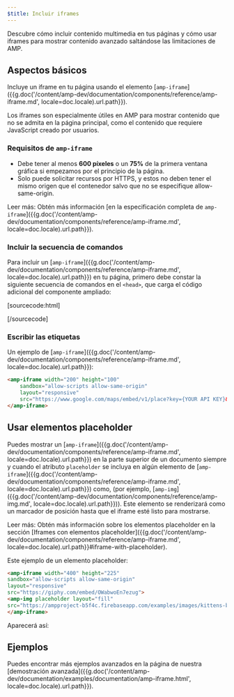 ```yaml
---
$title: Incluir iframes
---
```


Descubre cómo incluir contenido multimedia en tus páginas y cómo usar iframes para mostrar contenido avanzado saltándose las limitaciones de AMP.

## Aspectos básicos

Incluye un iframe en tu página usando el elemento
[`amp-iframe`]({{g.doc('/content/amp-dev/documentation/components/reference/amp-iframe.md', locale=doc.locale).url.path}}).

Los iframes son especialmente útiles en AMP para mostrar contenido que no se admita en
la página principal, como el contenido que requiere JavaScript creado por usuarios.

### Requisitos de `amp-iframe`

* Debe tener al menos **600 píxeles** o un **75%** de la primera ventana gráfica si empezamos por el principio de la página.
* Solo puede solicitar recursos por HTTPS, y estos no deben tener el mismo origen que el contenedor salvo que no se especifique allow-same-origin.

Leer más: Obtén más información [en la especificación completa de `amp-iframe`]({{g.doc('/content/amp-dev/documentation/components/reference/amp-iframe.md', locale=doc.locale).url.path}}).

### Incluir la secuencia de comandos

Para incluir un [`amp-iframe`]({{g.doc('/content/amp-dev/documentation/components/reference/amp-iframe.md', locale=doc.locale).url.path}}) en tu página,
primero debe constar la siguiente secuencia de comandos en el `<head>`, que carga el código adicional del componente ampliado:

[sourcecode:html]
<script async custom-element="amp-iframe"
    src="https://cdn.ampproject.org/v0/amp-iframe-0.1.js"></script>
[/sourcecode]

### Escribir las etiquetas

Un ejemplo de [`amp-iframe`]({{g.doc('/content/amp-dev/documentation/components/reference/amp-iframe.md', locale=doc.locale).url.path}}):

```html
<amp-iframe width="200" height="100"
    sandbox="allow-scripts allow-same-origin"
    layout="responsive"
    src="https://www.google.com/maps/embed/v1/place?key={YOUR API KEY}&q=europe">
</amp-iframe>
```

## Usar elementos placeholder

Puedes mostrar un [`amp-iframe`]({{g.doc('/content/amp-dev/documentation/components/reference/amp-iframe.md', locale=doc.locale).url.path}}) en la parte superior de un documento siempre y cuando el atributo `placeholder` se incluya en algún elemento de [`amp-iframe`]({{g.doc('/content/amp-dev/documentation/components/reference/amp-iframe.md', locale=doc.locale).url.path}}) como, (por ejemplo, [`amp-img`]({{g.doc('/content/amp-dev/documentation/components/reference/amp-img.md', locale=doc.locale).url.path}})). Este elemento se renderizará como un marcador de posición hasta que el iframe esté listo para mostrarse.

Leer más: Obtén más información sobre los elementos placeholder en la sección [Iframes con elementos placeholder]({{g.doc('/content/amp-dev/documentation/components/reference/amp-iframe.md', locale=doc.locale).url.path}}#iframe-with-placeholder).

Este ejemplo de un elemento placeholder:

```html
<amp-iframe width="400" height="225"
sandbox="allow-scripts allow-same-origin"
layout="responsive"
src="https://giphy.com/embed/OWabwoEn7ezug">
<amp-img placeholder layout="fill"
src="https://ampproject-b5f4c.firebaseapp.com/examples/images/kittens-biting.jpg"></amp-img>
</amp-iframe>
```
Aparecerá así:

<amp-iframe width="400" height="225"
sandbox="allow-scripts allow-same-origin"
layout="responsive"
src="https://giphy.com/embed/OWabwoEn7ezug">
<amp-img placeholder layout="fill"
src="https://ampproject-b5f4c.firebaseapp.com/examples/images/kittens-biting.jpg"></amp-img>
</amp-iframe>

## Ejemplos

Puedes encontrar más ejemplos avanzados en la página de nuestra [demostración avanzada]({{g.doc('/content/amp-dev/documentation/examples/documentation/amp-iframe.html', locale=doc.locale).url.path}}).
